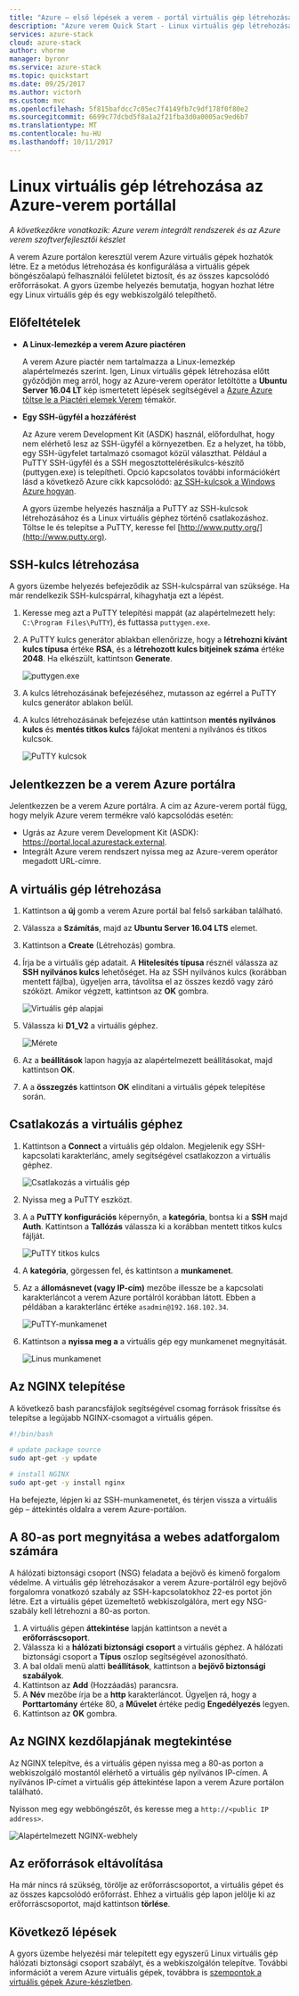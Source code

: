 ```yaml
---
title: "Azure – első lépések a verem - portál virtuális gép létrehozása"
description: "Azure verem Quick Start - Linux virtuális gép létrehozása a portálon"
services: azure-stack
cloud: azure-stack
author: vhorne
manager: byronr
ms.service: azure-stack
ms.topic: quickstart
ms.date: 09/25/2017
ms.author: victorh
ms.custom: mvc
ms.openlocfilehash: 5f815bafdcc7c05ec7f4149fb7c9df178f0f80e2
ms.sourcegitcommit: 6699c77dcbd5f8a1a2f21fba3d0a0005ac9ed6b7
ms.translationtype: MT
ms.contentlocale: hu-HU
ms.lasthandoff: 10/11/2017
---
```

# <a name="create-a-linux-virtual-machine-with-the-azure-stack-portal"></a>Linux virtuális gép létrehozása az Azure-verem portállal

*A következőkre vonatkozik: Azure verem integrált rendszerek és az Azure verem szoftverfejlesztői készlet*

A verem Azure portálon keresztül verem Azure virtuális gépek hozhatók létre. Ez a metódus létrehozása és konfigurálása a virtuális gépek böngészőalapú felhasználói felületet biztosít, és az összes kapcsolódó erőforrásokat. A gyors üzembe helyezés bemutatja, hogyan hozhat létre egy Linux virtuális gép és egy webkiszolgáló telepíthető.

## <a name="prerequisites"></a>Előfeltételek

* **A Linux-lemezkép a verem Azure piactéren**

   A verem Azure piactér nem tartalmazza a Linux-lemezkép alapértelmezés szerint. Igen, Linux virtuális gépek létrehozása előtt győződjön meg arról, hogy az Azure-verem operátor letöltötte a **Ubuntu Server 16.04 LT** kép ismertetett lépések segítségével a [Azure Azure töltse le a Piactéri elemek Verem](../azure-stack-download-azure-marketplace-item.md) témakör.

* **Egy SSH-ügyfél a hozzáférést**

   Az Azure verem Development Kit (ASDK) használ, előfordulhat, hogy nem elérhető lesz az SSH-ügyfél a környezetben. Ez a helyzet, ha több, egy SSH-ügyfelet tartalmazó csomagot közül választhat. Például a PuTTY SSH-ügyfél és a SSH megosztottelérésikulcs-készítő (puttygen.exe) is telepítheti. Opció kapcsolatos további információkért lásd a következő Azure cikk kapcsolódó: [az SSH-kulcsok a Windows Azure hogyan](https://docs.microsoft.com/en-us/azure/virtual-machines/linux/ssh-from-windows#windows-packages-and-ssh-clients).

   A gyors üzembe helyezés használja a PuTTY az SSH-kulcsok létrehozásához és a Linux virtuális géphez történő csatlakozáshoz. Töltse le és telepítse a PuTTY, keresse fel [http://www.putty.org/](http://www.putty.org).

## <a name="create-an-ssh-key-pair"></a>SSH-kulcs létrehozása

A gyors üzembe helyezés befejeződik az SSH-kulcspárral van szüksége. Ha már rendelkezik SSH-kulcspárral, kihagyhatja ezt a lépést.

1. Keresse meg azt a PuTTY telepítési mappát (az alapértelmezett hely: ```C:\Program Files\PuTTY```), és futtassa ```puttygen.exe```.
2. A PuTTY kulcs generátor ablakban ellenőrizze, hogy a **létrehozni kívánt kulcs típusa** értéke **RSA**, és a **létrehozott kulcs bitjeinek száma** értéke **2048**. Ha elkészült, kattintson **Generate**.

   ![puttygen.exe](media/azure-stack-quick-linux-portal/Putty01.PNG)

3. A kulcs létrehozásának befejezéséhez, mutasson az egérrel a PuTTY kulcs generátor ablakon belül.
4. A kulcs létrehozásának befejezése után kattintson **mentés nyilvános kulcs** és **mentés titkos kulcs** fájlokat menteni a nyilvános és titkos kulcsok.

   ![PuTTY kulcsok](media/azure-stack-quick-linux-portal/Putty02.PNG)



## <a name="sign-in-to-the-azure-stack-portal"></a>Jelentkezzen be a verem Azure portálra

Jelentkezzen be a verem Azure portálra. A cím az Azure-verem portál függ, hogy melyik Azure verem termékre való kapcsolódás esetén:

* Ugrás az Azure verem Development Kit (ASDK): https://portal.local.azurestack.external.
* Integrált Azure verem rendszert nyissa meg az Azure-verem operátor megadott URL-címre.

## <a name="create-the-virtual-machine"></a>A virtuális gép létrehozása

1. Kattintson a **új** gomb a verem Azure portál bal felső sarkában található.

2. Válassza a **Számítás**, majd az **Ubuntu Server 16.04 LTS** elemet.
3. Kattintson a **Create** (Létrehozás) gombra.

4. Írja be a virtuális gép adatait. A **Hitelesítés típusa** résznél válassza az **SSH nyilvános kulcs** lehetőséget. Ha az SSH nyilvános kulcs (korábban mentett fájlba), ügyeljen arra, távolítsa el az összes kezdő vagy záró szóközt. Amikor végzett, kattintson az **OK** gombra.

   ![Virtuális gép alapjai](media/azure-stack-quick-linux-portal/linux-01.PNG)

5. Válassza ki **D1_V2** a virtuális géphez.

   ![Mérete](media/azure-stack-quick-linux-portal/linux-02.PNG)

6. Az a **beállítások** lapon hagyja az alapértelmezett beállításokat, majd kattintson **OK**.

7. A a **összegzés** kattintson **OK** elindítani a virtuális gépek telepítése során.


## <a name="connect-to-the-virtual-machine"></a>Csatlakozás a virtuális géphez

1. Kattintson a **Connect** a virtuális gép oldalon. Megjelenik egy SSH-kapcsolati karakterlánc, amely segítségével csatlakozzon a virtuális géphez.

   ![Csatlakozás a virtuális gép](media/azure-stack-quick-linux-portal/linux-03.PNG)

2. Nyissa meg a PuTTY eszközt.
3. A a **PuTTY konfigurációs** képernyőn, a **kategória**, bontsa ki a **SSH** majd **Auth**. Kattintson a **Tallózás** válassza ki a korábban mentett titkos kulcs fájlját.

   ![PuTTY titkos kulcs](media/azure-stack-quick-linux-portal/Putty03.PNG)
4. A **kategória**, görgessen fel, és kattintson a **munkamenet**.
5. Az a **állomásnevet (vagy IP-cím)** mezőbe illessze be a kapcsolati karakterláncot a verem Azure portálról korábban látott. Ebben a példában a karakterlánc értéke ```asadmin@192.168.102.34```.
 
   ![PuTTY-munkamenet](media/azure-stack-quick-linux-portal/Putty04.PNG)
6. Kattintson a **nyissa meg a** a virtuális gép egy munkamenet megnyitását.

   ![Linus munkamenet](media/azure-stack-quick-linux-portal/Putty05.PNG)

## <a name="install-nginx"></a>Az NGINX telepítése

A következő bash parancsfájlok segítségével csomag források frissítse és telepítse a legújabb NGINX-csomagot a virtuális gépen. 

```bash 
#!/bin/bash

# update package source
sudo apt-get -y update

# install NGINX
sudo apt-get -y install nginx
```

Ha befejezte, lépjen ki az SSH-munkamenetet, és térjen vissza a virtuális gép – áttekintés oldalra a verem Azure-portálon.


## <a name="open-port-80-for-web-traffic"></a>A 80-as port megnyitása a webes adatforgalom számára 

A hálózati biztonsági csoport (NSG) feladata a bejövő és kimenő forgalom védelme. A virtuális gép létrehozásakor a verem Azure-portálról egy bejövő forgalomra vonatkozó szabály az SSH-kapcsolatokhoz 22-es portot jön létre. Ezt a virtuális gépet üzemeltető webkiszolgálóra, mert egy NSG-szabály kell létrehozni a 80-as porton.

1. A virtuális gépen **áttekintése** lapján kattintson a nevét a **erőforráscsoport**.
2. Válassza ki a **hálózati biztonsági csoport** a virtuális géphez. A hálózati biztonsági csoport a **Típus** oszlop segítségével azonosítható. 
3. A bal oldali menü alatti **beállítások**, kattintson a **bejövő biztonsági szabályok**.
4. Kattintson az **Add** (Hozzáadás) parancsra.
5. A **Név** mezőbe írja be a **http** karakterláncot. Ügyeljen rá, hogy a **Porttartomány** értéke 80, a **Művelet** értéke pedig **Engedélyezés** legyen. 
6. Kattintson az **OK** gombra.


## <a name="view-the-nginx-welcome-page"></a>Az NGINX kezdőlapjának megtekintése

Az NGINX telepítve, és a virtuális gépen nyissa meg a 80-as porton a webkiszolgáló mostantól elérhető a virtuális gép nyilvános IP-címen. A nyilvános IP-címet a virtuális gép áttekintése lapon a verem Azure portálon található.

Nyisson meg egy webböngészőt, és keresse meg a ```http://<public IP address>```.

![Alapértelmezett NGINX-webhely](media/azure-stack-quick-linux-portal/linux-04.PNG)


## <a name="clean-up-resources"></a>Az erőforrások eltávolítása

Ha már nincs rá szükség, törölje az erőforráscsoportot, a virtuális gépet és az összes kapcsolódó erőforrást. Ehhez a virtuális gép lapon jelölje ki az erőforráscsoportot, majd kattintson **törlése**.

## <a name="next-steps"></a>Következő lépések

A gyors üzembe helyezési már telepített egy egyszerű Linux virtuális gép hálózati biztonsági csoport szabályt, és a webkiszolgálón telepítve. További információt a verem Azure virtuális gépek, továbbra is [szempontok a virtuális gépek Azure-készletben](azure-stack-vm-considerations.md).

